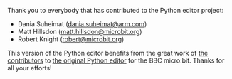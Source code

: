 Thank you to everybody that has contributed to the Python editor project:

- Dania Suheimat (dania.suheimat@arm.com)
- Matt Hillsdon (matt.hillsdon@microbit.org)
- Robert Knight (robert@microbit.org)

This version of the Python editor benefits from the great work of [the contributors](https://github.com/bbcmicrobit/PythonEditor/graphs/contributors) to [the original Python editor](https://github.com/bbcmicrobit/PythonEditor/) for the BBC micro:bit. Thanks for all your efforts!

